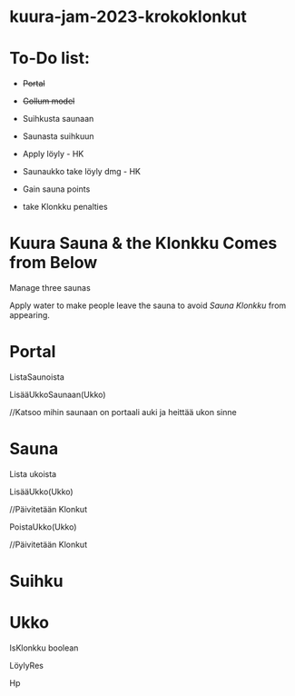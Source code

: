 # kuura-jam-2023-krokoklonkut

# To-Do list:
* ~~Portal~~

* ~~Gollum model~~

* Suihkusta saunaan

* Saunasta suihkuun

* Apply löyly - HK

* Saunaukko take löyly dmg - HK

* Gain sauna points

* take Klonkku penalties

# Kuura Sauna & the Klonkku Comes from Below


Manage three saunas

Apply water to make people leave the sauna to avoid *Sauna Klonkku* from appearing.



# Portal
ListaSaunoista

LisääUkkoSaunaan(Ukko)

//Katsoo mihin saunaan on portaali auki ja heittää ukon sinne

# Sauna
Lista ukoista

LisääUkko(Ukko)

//Päivitetään Klonkut

PoistaUkko(Ukko)

//Päivitetään Klonkut


# Suihku


# Ukko

IsKlonkku boolean

LöylyRes

Hp

